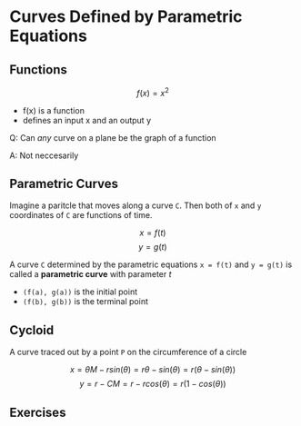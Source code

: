 # Curves Defined by Parametric Equations
## Functions

$$ f(x) = x^{2} $$ 

- f(x) is a function
- defines an input x and an output y

Q: Can *any* curve on a plane be the graph of a function

A: Not neccesarily

## Parametric Curves

Imagine a paritcle that moves along a curve `C`. Then both of `x` and `y` coordinates of `C` are functions of time.

$$ x = f(t) $$
$$ y = g(t) $$

A curve `C` determined by the parametric equations `x = f(t)`  and `y = g(t)` is called a **parametric curve** with parameter *t*

- `(f(a), g(a))` is the initial point
- `(f(b), g(b))` is the terminal point

## Cycloid

A curve traced out by a point `P` on the circumference of a circle

$$ x = \theta M - rsin(\theta) = r\theta - sin(\theta) = r(\theta - sin(\theta))$$
$$ y = r - CM = r - rcos(\theta) = r(1 - cos(\theta))$$

## Exercises